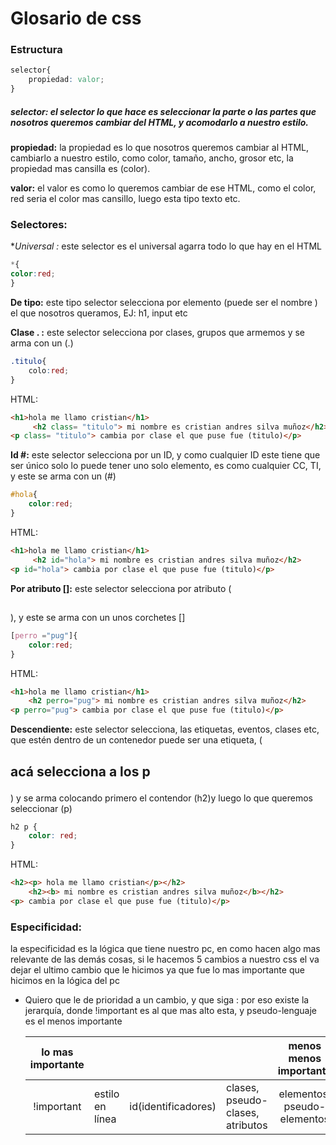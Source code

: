 # Glosario de css

### **Estructura** 

```css
selector{
    propiedad: valor;
}
```

##### **selector:** el selector lo que hace es seleccionar la parte o las partes que  nosotros queremos cambiar del HTML, y acomodarlo a nuestro estilo. 

**propiedad:** la propiedad es lo que nosotros queremos cambiar al HTML, cambiarlo a nuestro estilo, como color, tamaño, ancho, grosor etc, la propiedad mas cansilla es (color).

**valor:**  el valor es como lo queremos cambiar de ese HTML, como el color, red seria el color mas cansillo, luego esta tipo texto etc.

   

### Selectores:

**Universal *:** este selector es el universal agarra todo lo que hay en el HTML

```css
*{
color:red; 
}
```

**De tipo:** este tipo selector selecciona por elemento (puede ser el nombre ) el que nosotros queramos, EJ: h1, input etc

**Clase . :** este selector selecciona por clases, grupos que armemos y se arma con un (.)

```css
.titulo{
    colo:red;
}
```

  HTML:

```html
<h1>hola me llamo cristian</h1>
     <h2 class= "titulo"> mi nombre es cristian andres silva muñoz</h2>
<p class= "titulo"> cambia por clase el que puse fue (titulo)</p>
```

**Id #:** este selector selecciona por un ID, y como cualquier ID este tiene que ser único solo lo puede tener uno solo elemento, es como cualquier CC, TI, y este se arma con un (#)

```css
#hola{
    color:red;
}
```

 HTML:

```html
<h1>hola me llamo cristian</h1>
     <h2 id="hola"> mi nombre es cristian andres silva muñoz</h2>
<p id="hola"> cambia por clase el que puse fue (titulo)</p>
```

**Por atributo []:** este selector selecciona por atributo (<h2 perro= "pug"> </h2>),  y este se arma con un unos corchetes []

```css
[perro ="pug"]{
    color:red;
}
```

HTML:

```html
<h1>hola me llamo cristian</h1>
    <h2 perro="pug"> mi nombre es cristian andres silva muñoz</h2>
<p perro="pug"> cambia por clase el que puse fue (titulo)</p>
```

**Descendiente:** este selector selecciona, las etiquetas, eventos, clases etc, que estén dentro de un contenedor puede ser una etiqueta,  (<h2> <p> acá selecciona a los p  </p> </h2>) y se arma colocando primero el contendor (h2)y luego lo que queremos seleccionar (p) 

```css
h2 p {
    color: red;
}
```

HTML:

```html
<h2><p> hola me llamo cristian</p></h2>
    <h2><b> mi nombre es cristian andres silva muñoz</b></h2>
<p> cambia por clase el que puse fue (titulo)</p>
```

### **Especificidad:** 

la especificidad es la lógica que tiene nuestro pc, en como hacen algo mas relevante de las demás cosas, si le hacemos 5 cambios a nuestro css el va dejar el ultimo cambio que le hicimos ya que fue lo mas importante que hicimos en la lógica del pc

- Quiero que le de prioridad a un cambio, y que siga : por eso existe la jerarquía, donde !important es al que mas alto esta, y pseudo-lenguaje es el menos importante      

  | lo mas importante |                 |                     |                                  |   menos menos importante    |
  | :---------------: | --------------- | ------------------- | -------------------------------- | :-------------------------: |
  |    !important     | estilo en línea | id(identificadores) | clases, pseudo-clases, atributos | elementos, pseudo-elementos |

  